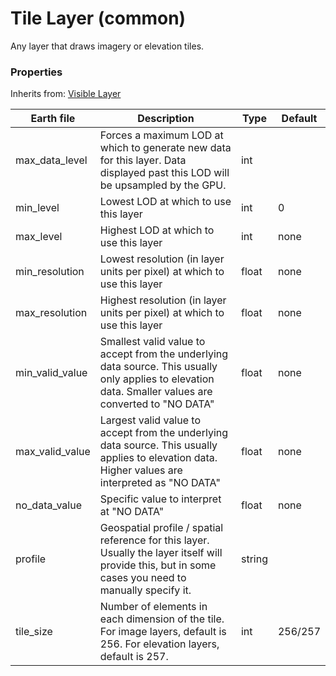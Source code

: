 # Tile Layer (common)

Any layer that draws imagery or elevation tiles.

### Properties

Inherits from: [Visible Layer](VisibleLayer.md)

| Earth file      | Description                                                  | Type   | Default |
| --------------- | ------------------------------------------------------------ | ------ | ------- |
| max_data_level  | Forces a maximum LOD at which to generate new data for this layer. Data displayed past this LOD will be upsampled by the GPU. | int    |         |
| min_level       | Lowest LOD at which to use this layer                        | int    | 0       |
| max_level       | Highest LOD at which to use this layer                       | int    | none    |
| min_resolution  | Lowest resolution (in layer units per pixel) at which to use this layer | float  | none    |
| max_resolution  | Highest resolution (in layer units per pixel) at which to use this layer | float  | none    |
| min_valid_value | Smallest valid value to accept from the underlying data source. This usually only applies to elevation data. Smaller values are converted to "NO DATA" | float  | none    |
| max_valid_value | Largest valid value to accept from the underlying data source. This usually applies to elevation data. Higher values are interpreted as "NO DATA" | float  | none    |
| no_data_value   | Specific value to interpret at "NO DATA"                     | float  | none    |
| profile         | Geospatial profile / spatial reference for this layer. Usually the layer itself will provide this, but in some cases you need to manually specify it. | string |         |
| tile_size       | Number of elements in each dimension of the tile. For image layers, default is 256. For elevation layers, default is 257. | int    | 256/257 |